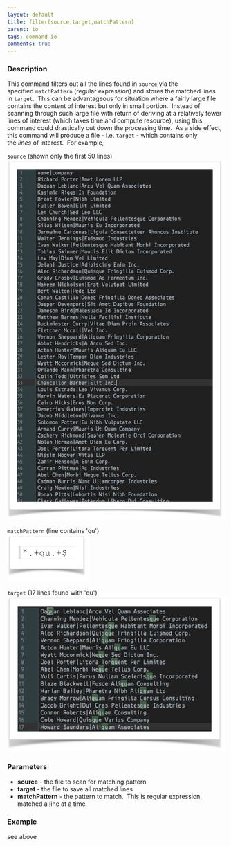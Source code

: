 ```yaml
---
layout: default
title: filter(source,target,matchPattern)
parent: io
tags: command io
comments: true
---
```



### Description
This command filters out all the lines found in `source` via the specified `matchPattern` (regular expression) and 
stores the matched lines in `target`.  This can be advantageous for situation where a fairly large file contains the 
content of interest but only in small portion.  Instead of scanning through such large file with return of deriving 
at a relatively fewer lines of interest (which takes time and compute resource), using this command could drastically 
cut down the processing time.  As a side effect, this command will produce a file - i.e. `target` \- which contains 
only the _lines_ of interest.  For example,

`source` (shown only the first 50 lines)<br/>
![](image/filter_01.png)

`matchPattern` (line contains 'qu')<br/>
![](image/filter_02.png)

`target` (17 lines found with 'qu')<br/>
![](image/filter_03.png)


### Parameters
- **source** \- the file to scan for matching pattern
- **target** \- the file to save all matched lines
- **matchPattern** \- the pattern to match.  This is regular expression, matched a line at a time


### Example
see above
